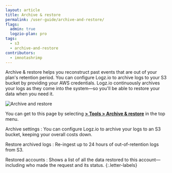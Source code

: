 ```yaml
---
layout: article
title: Archive & restore
permalink: /user-guide/archive-and-restore/
flags:
  admin: true
  logzio-plan: pro
tags:
  - s3
  - archive-and-restore
contributors:
  - imnotashrimp
---
```


Archive & restore helps you reconstruct past events that are out of your plan's retention period.
You can configure Logz.io to archive logs to your S3 bucket by providing your AWS credentials.
Logz.io continuously archives your logs as they come into the system—so you'll be able to restore your data when you need it.

![Archive and restore]({{site.baseurl}}/images/archive-and-restore/archive-and-restore-annotated.png)

You can get to this page by selecting
[**<i class="li li-gear"></i> > Tools > Archive & restore**](https://app.logz.io/#/dashboard/tools/archive-and-restore) in the top menu.


Archive settings
: You can configure Logz.io to archive your logs to an S3 bucket, keeping your overall costs down.

Restore archived logs
: Re-ingest up to 24 hours of out-of-retention logs from S3.

Restored accounts
: Shows a list of all the data restored to this account—including who made the request and its status.
{:.letter-labels}
